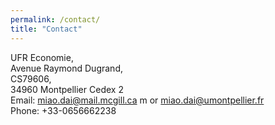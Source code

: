 ```yaml
---
permalink: /contact/
title: "Contact"
---
```

<!-- Google tag (gtag.js) -->
<script async src="https://www.googletagmanager.com/gtag/js?id=G-JL2ZY530JC"></script>
<script>
  window.dataLayer = window.dataLayer || [];
  function gtag(){dataLayer.push(arguments);}
  gtag('js', new Date());

  gtag('config', 'G-JL2ZY530JC');
</script>

UFR Economie, <br/>
Avenue Raymond Dugrand, <br/>
CS79606, <br/>
34960 Montpellier Cedex 2 <br/>
Email: miao.dai@mail.mcgill.ca m or miao.dai@umontpellier.fr <br/>
Phone: +33-0656662238   



  


